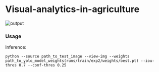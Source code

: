 # Visual-analytics-in-agriculture

![output](https://user-images.githubusercontent.com/40064709/226529941-126deecb-175c-425c-8bc8-517725578223.png)

### Usage

Inference:
```
python --source path_to_test_image --view-img --weights path_to_yolo_model_weights(runs/train/exp2/weights/best.pt) --iou-thres 0.7 --conf-thres 0.25
